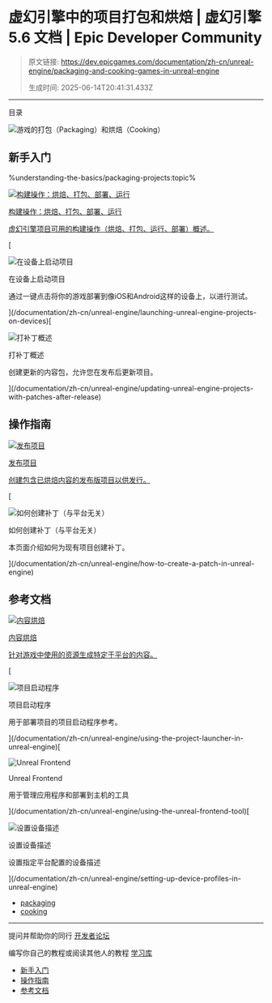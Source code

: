 # 虚幻引擎中的项目打包和烘焙 | 虚幻引擎 5.6 文档 | Epic Developer Community

> 原文链接: https://dev.epicgames.com/documentation/zh-cn/unreal-engine/packaging-and-cooking-games-in-unreal-engine
> 
> 生成时间: 2025-06-14T20:41:31.433Z

---

目录

![游戏的打包（Packaging）和烘焙（Cooking）](https://dev.epicgames.com/community/api/documentation/image/8276dba2-37b6-40e7-8fdc-478d56d8a51c?resizing_type=fill&width=1920&height=335)

## 新手入门

%understanding-the-basics/packaging-projects:topic%[](/documentation/zh-cn/unreal-engine/build-operations-cooking-packaging-deploying-and-running-projects-in-unreal-engine)

[![构建操作：烘焙、打包、部署、运行](https://d1iv7db44yhgxn.cloudfront.net/documentation/images/db87581d-f852-4a1a-95a4-9ef308349ce4/buildops_topic.png)](/documentation/zh-cn/unreal-engine/build-operations-cooking-packaging-deploying-and-running-projects-in-unreal-engine)

[构建操作：烘焙、打包、部署、运行](/documentation/zh-cn/unreal-engine/build-operations-cooking-packaging-deploying-and-running-projects-in-unreal-engine)

[虚幻引擎项目可用的构建操作（烘焙、打包、运行、部署）概述。](/documentation/zh-cn/unreal-engine/build-operations-cooking-packaging-deploying-and-running-projects-in-unreal-engine)

[

![在设备上启动项目](https://d1iv7db44yhgxn.cloudfront.net/documentation/images/956776c6-dc35-4a90-bca7-cb60fe463725/launching-to-device-topic.png)

在设备上启动项目

通过一键点击将你的游戏部署到像iOS和Android这样的设备上，以进行测试。





](/documentation/zh-cn/unreal-engine/launching-unreal-engine-projects-on-devices)[

![打补丁概述](https://d1iv7db44yhgxn.cloudfront.net/documentation/images/c7d25e26-3f4b-4a9c-a6c2-415658245565/placeholder_topic.png)

打补丁概述

创建更新的内容包，允许您在发布后更新项目。





](/documentation/zh-cn/unreal-engine/updating-unreal-engine-projects-with-patches-after-release)

## 操作指南

[](/documentation/zh-cn/unreal-engine/preparing-unreal-engine-projects-for-release)

[![发布项目](https://d1iv7db44yhgxn.cloudfront.net/documentation/images/db0b8121-8f78-4ab6-b0de-9605cdbfdcf7/placeholder_topic.png)](/documentation/zh-cn/unreal-engine/preparing-unreal-engine-projects-for-release)

[发布项目](/documentation/zh-cn/unreal-engine/preparing-unreal-engine-projects-for-release)

[创建包含已烘焙内容的发布版项目以供发行。](/documentation/zh-cn/unreal-engine/preparing-unreal-engine-projects-for-release)

[

![如何创建补丁（与平台无关）](https://d1iv7db44yhgxn.cloudfront.net/documentation/images/b54d805b-2386-4a9d-b2ca-d5ea9e54b6f3/create-patch-topic.png)

如何创建补丁（与平台无关）

本页面介绍如何为现有项目创建补丁。





](/documentation/zh-cn/unreal-engine/how-to-create-a-patch-in-unreal-engine)

## 参考文档

[](/documentation/zh-cn/unreal-engine/cooking-content-in-unreal-engine)

[![内容烘焙](https://d1iv7db44yhgxn.cloudfront.net/documentation/images/6af04704-d61f-4d62-8a5a-d91a64ee7f9c/placeholder_topic.png)](/documentation/zh-cn/unreal-engine/cooking-content-in-unreal-engine)

[内容烘焙](/documentation/zh-cn/unreal-engine/cooking-content-in-unreal-engine)

[针对游戏中使用的资源生成特定于平台的内容。](/documentation/zh-cn/unreal-engine/cooking-content-in-unreal-engine)

[

![项目启动程序](https://d1iv7db44yhgxn.cloudfront.net/documentation/images/6cad18e2-70b7-4c80-948c-d6c4f4f67ab0/ue5_1-project-launcher-topic.png)

项目启动程序

用于部署项目的项目启动程序参考。





](/documentation/zh-cn/unreal-engine/using-the-project-launcher-in-unreal-engine)[

![Unreal Frontend](https://d1iv7db44yhgxn.cloudfront.net/documentation/images/04e3cd5e-1c19-4d91-afae-232ce10c368c/placeholder_topic.png)

Unreal Frontend

用于管理应用程序和部署到主机的工具





](/documentation/zh-cn/unreal-engine/using-the-unreal-frontend-tool)[

![设置设备描述](https://d1iv7db44yhgxn.cloudfront.net/documentation/images/21975893-f085-4e29-9ebf-f92a3775ead8/placeholder_topic.png)

设置设备描述

设置指定平台配置的设备描述





](/documentation/zh-cn/unreal-engine/setting-up-device-profiles-in-unreal-engine)

-   [packaging](https://dev.epicgames.com/community/search?query=packaging)
-   [cooking](https://dev.epicgames.com/community/search?query=cooking)

* * *

提问并帮助你的同行 [开发者论坛](https://forums.unrealengine.com/categories?tag=unreal-engine)

编写你自己的教程或阅读其他人的教程 [学习库](https://dev.epicgames.com/community/unreal-engine/learning)

-   [新手入门](/documentation/zh-cn/unreal-engine/packaging-and-cooking-games-in-unreal-engine#%E6%96%B0%E6%89%8B%E5%85%A5%E9%97%A8)
-   [操作指南](/documentation/zh-cn/unreal-engine/packaging-and-cooking-games-in-unreal-engine#%E6%93%8D%E4%BD%9C%E6%8C%87%E5%8D%97)
-   [参考文档](/documentation/zh-cn/unreal-engine/packaging-and-cooking-games-in-unreal-engine#%E5%8F%82%E8%80%83%E6%96%87%E6%A1%A3)
